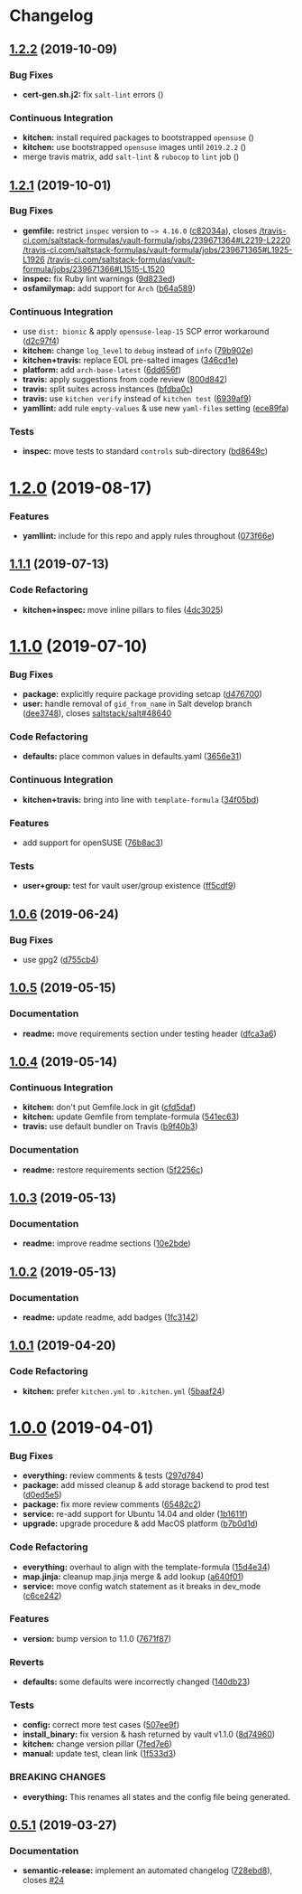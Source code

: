 # Changelog

## [1.2.2](https://github.com/saltstack-formulas/vault-formula/compare/v1.2.1...v1.2.2) (2019-10-09)


### Bug Fixes

* **cert-gen.sh.j2:** fix `salt-lint` errors ([](https://github.com/saltstack-formulas/vault-formula/commit/12fd2f9))


### Continuous Integration

* **kitchen:** install required packages to bootstrapped `opensuse` ([](https://github.com/saltstack-formulas/vault-formula/commit/5f1c3cd))
* **kitchen:** use bootstrapped `opensuse` images until `2019.2.2` ([](https://github.com/saltstack-formulas/vault-formula/commit/c090077))
* merge travis matrix, add `salt-lint` & `rubocop` to `lint` job ([](https://github.com/saltstack-formulas/vault-formula/commit/ba82312))

## [1.2.1](https://github.com/saltstack-formulas/vault-formula/compare/v1.2.0...v1.2.1) (2019-10-01)


### Bug Fixes

* **gemfile:** restrict `inspec` version to `~> 4.16.0` ([c82034a](https://github.com/saltstack-formulas/vault-formula/commit/c82034a)), closes [/travis-ci.com/saltstack-formulas/vault-formula/jobs/239671364#L2219-L2220](https://github.com//travis-ci.com/saltstack-formulas/vault-formula/jobs/239671364/issues/L2219-L2220) [/travis-ci.com/saltstack-formulas/vault-formula/jobs/239671365#L1925-L1926](https://github.com//travis-ci.com/saltstack-formulas/vault-formula/jobs/239671365/issues/L1925-L1926) [/travis-ci.com/saltstack-formulas/vault-formula/jobs/239671366#L1515-L1520](https://github.com//travis-ci.com/saltstack-formulas/vault-formula/jobs/239671366/issues/L1515-L1520)
* **inspec:** fix Ruby lint warnings ([9d823ed](https://github.com/saltstack-formulas/vault-formula/commit/9d823ed))
* **osfamilymap:** add support for `Arch` ([b64a589](https://github.com/saltstack-formulas/vault-formula/commit/b64a589))


### Continuous Integration

* use `dist: bionic` & apply `opensuse-leap-15` SCP error workaround ([d2c97f4](https://github.com/saltstack-formulas/vault-formula/commit/d2c97f4))
* **kitchen:** change `log_level` to `debug` instead of `info` ([79b902e](https://github.com/saltstack-formulas/vault-formula/commit/79b902e))
* **kitchen+travis:** replace EOL pre-salted images ([346cd1e](https://github.com/saltstack-formulas/vault-formula/commit/346cd1e))
* **platform:** add `arch-base-latest` ([6dd656f](https://github.com/saltstack-formulas/vault-formula/commit/6dd656f))
* **travis:** apply suggestions from code review ([800d842](https://github.com/saltstack-formulas/vault-formula/commit/800d842))
* **travis:** split suites across instances ([bfdba0c](https://github.com/saltstack-formulas/vault-formula/commit/bfdba0c))
* **travis:** use `kitchen verify` instead of `kitchen test` ([6939af9](https://github.com/saltstack-formulas/vault-formula/commit/6939af9))
* **yamllint:** add rule `empty-values` & use new `yaml-files` setting ([ece89fa](https://github.com/saltstack-formulas/vault-formula/commit/ece89fa))


### Tests

* **inspec:** move tests to standard `controls` sub-directory ([bd8649c](https://github.com/saltstack-formulas/vault-formula/commit/bd8649c))

# [1.2.0](https://github.com/saltstack-formulas/vault-formula/compare/v1.1.1...v1.2.0) (2019-08-17)


### Features

* **yamllint:** include for this repo and apply rules throughout ([073f66e](https://github.com/saltstack-formulas/vault-formula/commit/073f66e))

## [1.1.1](https://github.com/saltstack-formulas/vault-formula/compare/v1.1.0...v1.1.1) (2019-07-13)


### Code Refactoring

* **kitchen+inspec:** move inline pillars to files ([4dc3025](https://github.com/saltstack-formulas/vault-formula/commit/4dc3025))

# [1.1.0](https://github.com/saltstack-formulas/vault-formula/compare/v1.0.6...v1.1.0) (2019-07-10)


### Bug Fixes

* **package:** explicitly require package providing setcap ([d476700](https://github.com/saltstack-formulas/vault-formula/commit/d476700))
* **user:** handle removal of `gid_from_name` in Salt develop branch ([dee3748](https://github.com/saltstack-formulas/vault-formula/commit/dee3748)), closes [saltstack/salt#48640](https://github.com/saltstack/salt/issues/48640)


### Code Refactoring

* **defaults:** place common values in defaults.yaml ([3656e31](https://github.com/saltstack-formulas/vault-formula/commit/3656e31))


### Continuous Integration

* **kitchen+travis:** bring into line with `template-formula` ([34f05bd](https://github.com/saltstack-formulas/vault-formula/commit/34f05bd))


### Features

* add support for openSUSE ([76b8ac3](https://github.com/saltstack-formulas/vault-formula/commit/76b8ac3))


### Tests

* **user+group:** test for vault user/group existence ([ff5cdf9](https://github.com/saltstack-formulas/vault-formula/commit/ff5cdf9))

## [1.0.6](https://github.com/saltstack-formulas/vault-formula/compare/v1.0.5...v1.0.6) (2019-06-24)


### Bug Fixes

* use gpg2 ([d755cb4](https://github.com/saltstack-formulas/vault-formula/commit/d755cb4))

## [1.0.5](https://github.com/saltstack-formulas/vault-formula/compare/v1.0.4...v1.0.5) (2019-05-15)


### Documentation

* **readme:** move requirements section under testing header ([dfca3a6](https://github.com/saltstack-formulas/vault-formula/commit/dfca3a6))

## [1.0.4](https://github.com/saltstack-formulas/vault-formula/compare/v1.0.3...v1.0.4) (2019-05-14)


### Continuous Integration

* **kitchen:** don't put Gemfile.lock in git ([cfd5daf](https://github.com/saltstack-formulas/vault-formula/commit/cfd5daf))
* **kitchen:** update Gemfile from template-formula ([541ec63](https://github.com/saltstack-formulas/vault-formula/commit/541ec63))
* **travis:** use default bundler on Travis ([b9f40b3](https://github.com/saltstack-formulas/vault-formula/commit/b9f40b3))


### Documentation

* **readme:** restore requirements section ([5f2256c](https://github.com/saltstack-formulas/vault-formula/commit/5f2256c))

## [1.0.3](https://github.com/saltstack-formulas/vault-formula/compare/v1.0.2...v1.0.3) (2019-05-13)


### Documentation

* **readme:** improve readme sections ([10e2bde](https://github.com/saltstack-formulas/vault-formula/commit/10e2bde))

## [1.0.2](https://github.com/saltstack-formulas/vault-formula/compare/v1.0.1...v1.0.2) (2019-05-13)


### Documentation

* **readme:** update readme, add badges ([1fc3142](https://github.com/saltstack-formulas/vault-formula/commit/1fc3142))

## [1.0.1](https://github.com/saltstack-formulas/vault-formula/compare/v1.0.0...v1.0.1) (2019-04-20)


### Code Refactoring

* **kitchen:** prefer `kitchen.yml` to `.kitchen.yml` ([5baaf24](https://github.com/saltstack-formulas/vault-formula/commit/5baaf24))

# [1.0.0](https://github.com/saltstack-formulas/vault-formula/compare/v0.5.1...v1.0.0) (2019-04-01)


### Bug Fixes

* **everything:** review comments & tests ([297d784](https://github.com/saltstack-formulas/vault-formula/commit/297d784))
* **package:** add missed cleanup & add storage backend to prod test ([d0ed5e5](https://github.com/saltstack-formulas/vault-formula/commit/d0ed5e5))
* **package:** fix more review comments ([65482c2](https://github.com/saltstack-formulas/vault-formula/commit/65482c2))
* **service:** re-add support for Ubuntu 14.04 and older ([1b1611f](https://github.com/saltstack-formulas/vault-formula/commit/1b1611f))
* **upgrade:** upgrade procedure & add MacOS platform ([b7b0d1d](https://github.com/saltstack-formulas/vault-formula/commit/b7b0d1d))


### Code Refactoring

* **everything:** overhaul to align with the template-formula ([15d4e34](https://github.com/saltstack-formulas/vault-formula/commit/15d4e34))
* **map.jinja:** cleanup map.jinja merge & add lookup ([a640f01](https://github.com/saltstack-formulas/vault-formula/commit/a640f01))
* **service:** move config watch statement as it breaks in dev_mode ([c6ce242](https://github.com/saltstack-formulas/vault-formula/commit/c6ce242))


### Features

* **version:** bump version to 1.1.0 ([7671f87](https://github.com/saltstack-formulas/vault-formula/commit/7671f87))


### Reverts

* **defaults:** some defaults were incorrectly changed ([140db23](https://github.com/saltstack-formulas/vault-formula/commit/140db23))


### Tests

* **config:** correct more test cases ([507ee9f](https://github.com/saltstack-formulas/vault-formula/commit/507ee9f))
* **install_binary:** fix version & hash returned by vault v1.1.0 ([8d74960](https://github.com/saltstack-formulas/vault-formula/commit/8d74960))
* **kitchen:** change version pillar ([7fed7e6](https://github.com/saltstack-formulas/vault-formula/commit/7fed7e6))
* **manual:** update test, clean link ([1f533d3](https://github.com/saltstack-formulas/vault-formula/commit/1f533d3))


### BREAKING CHANGES

* **everything:** This renames all states and the config file being
generated.

## [0.5.1](https://github.com/saltstack-formulas/vault-formula/compare/v0.5.0...v0.5.1) (2019-03-27)


### Documentation

* **semantic-release:** implement an automated changelog ([728ebd8](https://github.com/saltstack-formulas/vault-formula/commit/728ebd8)), closes [#24](https://github.com/saltstack-formulas/vault-formula/issues/24)
